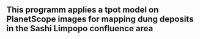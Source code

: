 ## This programm applies a tpot model on PlanetScope images for mapping dung deposits in the Sashi Limpopo confluence area
